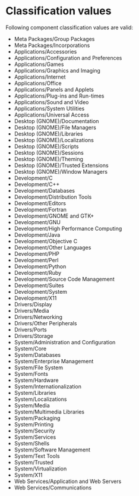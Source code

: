 # Classification values

Following component classification values are valid:

* Meta Packages/Group Packages
* Meta Packages/Incorporations
* Applications/Accessories
* Applications/Configuration and Preferences
* Applications/Games
* Applications/Graphics and Imaging
* Applications/Internet
* Applications/Office
* Applications/Panels and Applets
* Applications/Plug-ins and Run-times
* Applications/Sound and Video
* Applications/System Utilities
* Applications/Universal Access
* Desktop (GNOME)/Documentation
* Desktop (GNOME)/File Managers
* Desktop (GNOME)/Libraries
* Desktop (GNOME)/Localizations
* Desktop (GNOME)/Scripts
* Desktop (GNOME)/Sessions
* Desktop (GNOME)/Theming
* Desktop (GNOME)/Trusted Extensions
* Desktop (GNOME)/Window Managers
* Development/C
* Development/C++
* Development/Databases
* Development/Distribution Tools
* Development/Editors
* Development/Fortran
* Development/GNOME and GTK+
* Development/GNU
* Development/High Performance Computing
* Development/Java
* Development/Objective C
* Development/Other Languages
* Development/PHP
* Development/Perl
* Development/Python
* Development/Ruby
* Development/Source Code Management
* Development/Suites
* Development/System
* Development/X11
* Drivers/Display
* Drivers/Media
* Drivers/Networking
* Drivers/Other Peripherals
* Drivers/Ports
* Drivers/Storage
* System/Administration and Configuration
* System/Core
* System/Databases
* System/Enterprise Management
* System/File System
* System/Fonts
* System/Hardware
* System/Internationalization
* System/Libraries
* System/Localizations
* System/Media
* System/Multimedia Libraries
* System/Packaging
* System/Printing
* System/Security
* System/Services
* System/Shells
* System/Software Management
* System/Text Tools
* System/Trusted
* System/Virtualization
* System/X11
* Web Services/Application and Web Servers
* Web Services/Communications